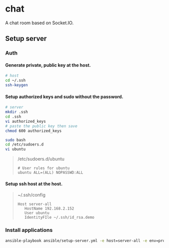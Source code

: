 # chat
A chat room based on Socket.IO.

## Setup server
### Auth
#### Generate private, public key at the host.
```bash
# host
cd ~/.ssh
ssh-keygen
```
#### Setup authorized keys and sudo without the password.
```bash
# server
mkdir .ssh
cd .ssh
vi authorized_keys
# paste the public key then save
chmod 600 authorized_keys

sudo bash
cd /etc/sudoers.d
vi ubuntu
```
>/etc/sudoers.d/ubuntu
>```
># User rules for ubuntu
>ubuntu ALL=(ALL) NOPASSWD:ALL
>```

#### Setup ssh host at the host.
>~/.ssh/config
>```
>Host server-all
>    HostName 192.168.2.152
>    User ubuntu
>    IdentityFIle ~/.ssh/id_rsa.demo
>```

### Install applications
```bash
ansible-playbook ansible/setup-server.yml -e host=server-all -e env=production
```
